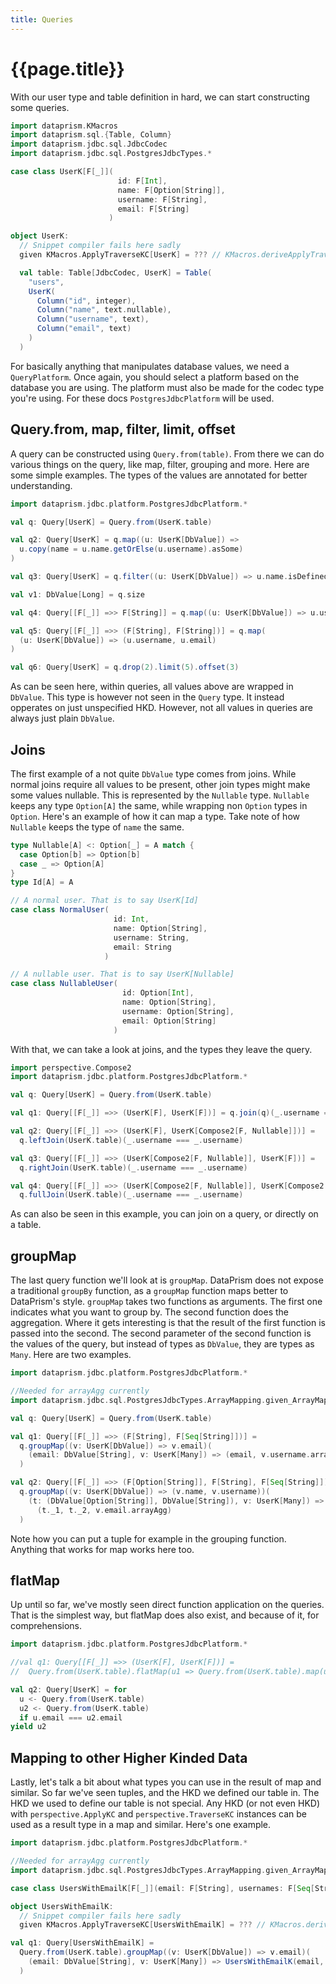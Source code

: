 ```yaml
---
title: Queries
---
```


# {{page.title}}

With our user type and table definition in hard, we can start constructing some queries.

```scala 3 sc-name:User.scala
import dataprism.KMacros
import dataprism.sql.{Table, Column}
import dataprism.jdbc.sql.JdbcCodec
import dataprism.jdbc.sql.PostgresJdbcTypes.*

case class UserK[F[_]](
                        id: F[Int],
                        name: F[Option[String]],
                        username: F[String],
                        email: F[String]
                      )

object UserK:
  // Snippet compiler fails here sadly
  given KMacros.ApplyTraverseKC[UserK] = ??? // KMacros.deriveApplyTraverseKC[UserK]

  val table: Table[JdbcCodec, UserK] = Table(
    "users",
    UserK(
      Column("id", integer),
      Column("name", text.nullable),
      Column("username", text),
      Column("email", text)
    )
  )
```

For basically anything that manipulates database values, we need a `QueryPlatform`. Once again, you
should select a
platform based on the database you are using. The platform must also be made for the codec type
you're using. For these
docs `PostgresJdbcPlatform` will be used.

## Query.from, map, filter, limit, offset

A query can be constructed using `Query.from(table)`. From there we can do various things on the
query, like map, filter, grouping and more. Here are some simple examples. The types of the values
are annotated for better understanding.

```scala 3 sc-compile-with:User.scala
import dataprism.jdbc.platform.PostgresJdbcPlatform.*

val q: Query[UserK] = Query.from(UserK.table)

val q2: Query[UserK] = q.map((u: UserK[DbValue]) =>
  u.copy(name = u.name.getOrElse(u.username).asSome)
)

val q3: Query[UserK] = q.filter((u: UserK[DbValue]) => u.name.isDefined)

val v1: DbValue[Long] = q.size

val q4: Query[[F[_]] =>> F[String]] = q.map((u: UserK[DbValue]) => u.username)

val q5: Query[[F[_]] =>> (F[String], F[String])] = q.map(
  (u: UserK[DbValue]) => (u.username, u.email)
)

val q6: Query[UserK] = q.drop(2).limit(5).offset(3)
``` 

As can be seen here, within queries, all values above are wrapped in `DbValue`. This type is however
not seen in
the `Query`
type. It instead opperates on just unspecified HKD. However, not all values in queries are always
just plain `DbValue`.

## Joins

The first example of a not quite `DbValue` type comes from joins. While normal joins require all
values to be present,
other join types might make some values nullable. This is represented by the `Nullable`
type. `Nullable` keeps any
type `Option[A]` the same, while wrapping non `Option` types in `Option`. Here's an example of how
it can map a type.
Take note of how `Nullable` keeps the type of `name` the same.

```scala 3
type Nullable[A] <: Option[_] = A match {
  case Option[b] => Option[b]
  case _ => Option[A]
}
type Id[A] = A

// A normal user. That is to say UserK[Id] 
case class NormalUser(
                       id: Int,
                       name: Option[String],
                       username: String,
                       email: String
                     )

// A nullable user. That is to say UserK[Nullable] 
case class NullableUser(
                         id: Option[Int],
                         name: Option[String],
                         username: Option[String],
                         email: Option[String]
                       )
```

With that, we can take a look at joins, and the types they leave the query.

```scala 3 sc-compile-with:User.scala
import perspective.Compose2
import dataprism.jdbc.platform.PostgresJdbcPlatform.*

val q: Query[UserK] = Query.from(UserK.table)

val q1: Query[[F[_]] =>> (UserK[F], UserK[F])] = q.join(q)(_.username === _.username)

val q2: Query[[F[_]] =>> (UserK[F], UserK[Compose2[F, Nullable]])] =
  q.leftJoin(UserK.table)(_.username === _.username)

val q3: Query[[F[_]] =>> (UserK[Compose2[F, Nullable]], UserK[F])] =
  q.rightJoin(UserK.table)(_.username === _.username)

val q4: Query[[F[_]] =>> (UserK[Compose2[F, Nullable]], UserK[Compose2[F, Nullable]])] =
  q.fullJoin(UserK.table)(_.username === _.username)
```

As can also be seen in this example, you can join on a query, or directly on a table.

## groupMap

The last query function we'll look at is `groupMap`. DataPrism does not expose a
traditional `groupBy` function, as
a `groupMap` function maps better to DataPrism's style. `groupMap` takes two functions as arguments.
The first one
indicates what you want to group by. The second function does the aggregation. Where it gets
interesting is that the
result of the first function is passed into the second. The second parameter of the second function
is the values of the
query, but instead of types as `DbValue`, they are types as `Many`. Here are two examples.

```scala 3 sc-compile-with:User.scala
import dataprism.jdbc.platform.PostgresJdbcPlatform.*

//Needed for arrayAgg currently
import dataprism.jdbc.sql.PostgresJdbcTypes.ArrayMapping.given_ArrayMapping_A

val q: Query[UserK] = Query.from(UserK.table)

val q1: Query[[F[_]] =>> (F[String], F[Seq[String]])] =
  q.groupMap((v: UserK[DbValue]) => v.email)(
    (email: DbValue[String], v: UserK[Many]) => (email, v.username.arrayAgg)
  )

val q2: Query[[F[_]] =>> (F[Option[String]], F[String], F[Seq[String]])] =
  q.groupMap((v: UserK[DbValue]) => (v.name, v.username))(
    (t: (DbValue[Option[String]], DbValue[String]), v: UserK[Many]) =>
      (t._1, t._2, v.email.arrayAgg)
  )
```

Note how you can put a tuple for example in the grouping function. Anything that works for map works
here too.

## flatMap

Up until so far, we've mostly seen direct function application on the queries. That is the simplest
way, but flatMap
does also exist, and because of it, for comprehensions.

```scala 3 sc-compile-with:User.scala
import dataprism.jdbc.platform.PostgresJdbcPlatform.*

//val q1: Query[[F[_]] =>> (UserK[F], UserK[F])] =
//  Query.from(UserK.table).flatMap(u1 => Query.from(UserK.table).map(u2 => (u1, u2)))

val q2: Query[UserK] = for
  u <- Query.from(UserK.table)
  u2 <- Query.from(UserK.table)
  if u.email === u2.email
yield u2
```

## Mapping to other Higher Kinded Data

Lastly, let's talk a bit about what types you can use in the result of map and similar. So far we've
seen tuples, and
the HKD we defined our table in. The HKD we used to define our table is not special. Any HKD (or not
even HKD)
with `perspective.ApplyKC` and `perspective.TraverseKC` instances can be used as a result type in a
map and similar.
Here's one example.

```scala 3 sc-compile-with:User.scala
import dataprism.jdbc.platform.PostgresJdbcPlatform.*

//Needed for arrayAgg currently
import dataprism.jdbc.sql.PostgresJdbcTypes.ArrayMapping.given_ArrayMapping_A

case class UsersWithEmailK[F[_]](email: F[String], usernames: F[Seq[String]])

object UsersWithEmailK:
  // Snippet compiler fails here sadly
  given KMacros.ApplyTraverseKC[UsersWithEmailK] = ??? // KMacros.deriveApplyTraverseKC[UsersWithEmailK]

val q1: Query[UsersWithEmailK] =
  Query.from(UserK.table).groupMap((v: UserK[DbValue]) => v.email)(
    (email: DbValue[String], v: UserK[Many]) => UsersWithEmailK(email, v.username.arrayAgg)
  )
```
